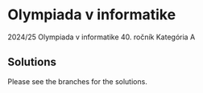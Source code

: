 # Olympiada v informatike
2024/25 Olympiada v informatike 40. ročník Kategória A

## Solutions
Please see the branches for the solutions.
